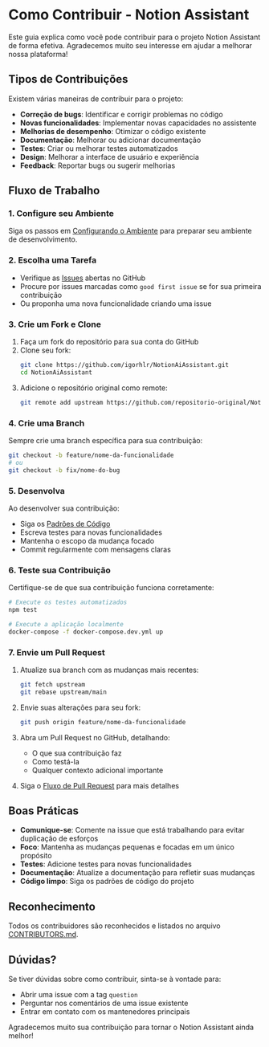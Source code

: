 # Como Contribuir -  Notion Assistant

Este guia explica como você pode contribuir para o projeto  Notion Assistant de forma efetiva. Agradecemos muito seu interesse em ajudar a melhorar nossa plataforma!

## Tipos de Contribuições

Existem várias maneiras de contribuir para o projeto:

- **Correção de bugs**: Identificar e corrigir problemas no código
- **Novas funcionalidades**: Implementar novas capacidades no assistente
- **Melhorias de desempenho**: Otimizar o código existente
- **Documentação**: Melhorar ou adicionar documentação
- **Testes**: Criar ou melhorar testes automatizados
- **Design**: Melhorar a interface de usuário e experiência
- **Feedback**: Reportar bugs ou sugerir melhorias

## Fluxo de Trabalho

### 1. Configure seu Ambiente

Siga os passos em [Configurando o Ambiente](../01-como-executar/00-configurando-ambiente.md) para preparar seu ambiente de desenvolvimento.

### 2. Escolha uma Tarefa

- Verifique as [Issues](https://github.com/igorhlr/NotionAiAssistant/issues) abertas no GitHub
- Procure por issues marcadas como `good first issue` se for sua primeira contribuição
- Ou proponha uma nova funcionalidade criando uma issue

### 3. Crie um Fork e Clone

1. Faça um fork do repositório para sua conta do GitHub
2. Clone seu fork:
   ```bash
   git clone https://github.com/igorhlr/NotionAiAssistant.git
   cd NotionAiAssistant
   ```
3. Adicione o repositório original como remote:
   ```bash
   git remote add upstream https://github.com/repositorio-original/NotionAiAssistant.git
   ```

### 4. Crie uma Branch

Sempre crie uma branch específica para sua contribuição:

```bash
git checkout -b feature/nome-da-funcionalidade
# ou
git checkout -b fix/nome-do-bug
```

### 5. Desenvolva

Ao desenvolver sua contribuição:

- Siga os [Padrões de Código](./01-padroes-codigo.md)
- Escreva testes para novas funcionalidades
- Mantenha o escopo da mudança focado
- Commit regularmente com mensagens claras

### 6. Teste sua Contribuição

Certifique-se de que sua contribuição funciona corretamente:

```bash
# Execute os testes automatizados
npm test

# Execute a aplicação localmente
docker-compose -f docker-compose.dev.yml up
```

### 7. Envie um Pull Request

1. Atualize sua branch com as mudanças mais recentes:
   ```bash
   git fetch upstream
   git rebase upstream/main
   ```

2. Envie suas alterações para seu fork:
   ```bash
   git push origin feature/nome-da-funcionalidade
   ```

3. Abra um Pull Request no GitHub, detalhando:
   - O que sua contribuição faz
   - Como testá-la
   - Qualquer contexto adicional importante

4. Siga o [Fluxo de Pull Request](./02-fluxo-pr.md) para mais detalhes

## Boas Práticas

- **Comunique-se**: Comente na issue que está trabalhando para evitar duplicação de esforços
- **Foco**: Mantenha as mudanças pequenas e focadas em um único propósito
- **Testes**: Adicione testes para novas funcionalidades
- **Documentação**: Atualize a documentação para refletir suas mudanças
- **Código limpo**: Siga os padrões de código do projeto

## Reconhecimento

Todos os contribuidores são reconhecidos e listados no arquivo [CONTRIBUTORS.md](https://github.com/igorhlr/NotionAiAssistant/blob/main/CONTRIBUTORS.md).

## Dúvidas?

Se tiver dúvidas sobre como contribuir, sinta-se à vontade para:
- Abrir uma issue com a tag `question`
- Perguntar nos comentários de uma issue existente
- Entrar em contato com os mantenedores principais

Agradecemos muito sua contribuição para tornar o  Notion Assistant ainda melhor!